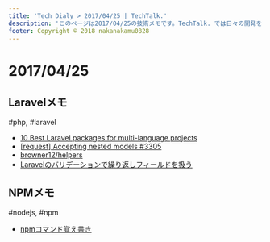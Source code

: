 ```yaml
---
title: 'Tech Dialy > 2017/04/25 | TechTalk.'
description: 'このページは2017/04/25の技術メモです。TechTalk. では日々の開発を個人メモとして残しています。将来に向けて技術ノウハウを蓄積することを目的とします。'
footer: Copyright © 2018 nakanakamu0828
---
```

# 2017/04/25
## Laravelメモ
#php, #laravel

* [10 Best Laravel packages for multi-language projects](https://quickadminpanel.com/blog/10-best-laravel-packages-for-multi-language-projects/)
* [[request] Accepting nested models #3305](https://github.com/laravel/framework/issues/3305)
* [browner12/helpers](https://github.com/browner12/helpers)
* [Laravelのバリデーションで繰り返しフィールドを扱う](https://takayukii.me/20160824843)

## NPMメモ
#nodejs, #npm

* [npmコマンド覚え書き](https://qiita.com/_daisuke/items/d7c8f0aec9730be36267)